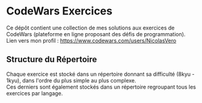 # CodeWars Exercices

Ce dépôt contient une collection de mes solutions aux exercices de CodeWars (plateforme en ligne proposant des défis de programmation).  
Lien vers mon profil : https://www.codewars.com/users/NicolasVero

## Structure du Répertoire

Chaque exercice est stocké dans un répertoire donnant sa difficulté (8kyu - 1kyu), dans l'ordre du plus simple au plus complexe.  
Ces derniers sont également stockés dans un répertoire regroupant tous les exercices par langage.
